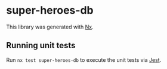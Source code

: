 # super-heroes-db

This library was generated with [Nx](https://nx.dev).

## Running unit tests

Run `nx test super-heroes-db` to execute the unit tests via [Jest](https://jestjs.io).
